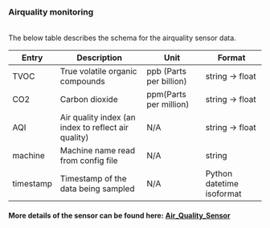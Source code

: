 ### Airquality monitoring 

<br/>
The below table describes the schema for the airquality sensor data.

<br/>

|     Entry        |     Description                                           |     Unit                       |     Format                       |
|------------------|-----------------------------------------------------------|--------------------------------|----------------------------------|
|     TVOC         |     True volatile organic compounds                       |     ppb (Parts per billion)    |     string -> float              |
|     CO2          |     Carbon dioxide                                        |     ppm(Parts per million)     |     string -> float              |
|     AQI          |     Air quality index (an index to reflect air quality)    |     N/A                        |     string -> float              |
|     machine      |     Machine name read from config file                    |     N/A                        |     string                       |
|     timestamp    |     Timestamp of the data being sampled                   |     N/A                        |     Python datetime isoformat    |


#### More details of the sensor can be found here: [Air_Quality_Sensor](https://wiki.dfrobot.com/SKU_SEN0537_ENS160_Air_Quality_Sensor_I2C)




